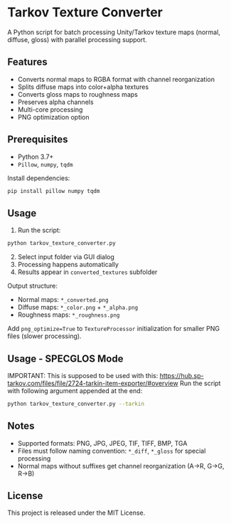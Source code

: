 # Tarkov Texture Converter

A Python script for batch processing Unity/Tarkov texture maps (normal, diffuse, gloss) with parallel processing support.

## Features
- Converts normal maps to RGBA format with channel reorganization
- Splits diffuse maps into color+alpha textures
- Converts gloss maps to roughness maps
- Preserves alpha channels
- Multi-core processing
- PNG optimization option

## Prerequisites
- Python 3.7+
- `Pillow`, `numpy`, `tqdm`

Install dependencies:
```bash
pip install pillow numpy tqdm
```

## Usage
1. Run the script:
```bash
python tarkov_texture_converter.py
```
2. Select input folder via GUI dialog
3. Processing happens automatically
4. Results appear in `converted_textures` subfolder

Output structure:
- Normal maps: `*_converted.png`
- Diffuse maps: `*_color.png` + `*_alpha.png`
- Roughness maps: `*_roughness.png`

Add `png_optimize=True` to `TextureProcessor` initialization for smaller PNG files (slower processing).

## Usage - SPECGLOS Mode
IMPORTANT: This is supposed to be used with this: https://hub.sp-tarkov.com/files/file/2724-tarkin-item-exporter/#overview
Run the script with following argument appended at the end:
```bash
python tarkov_texture_converter.py --tarkin
```


## Notes
- Supported formats: PNG, JPG, JPEG, TIF, TIFF, BMP, TGA
- Files must follow naming convention: `*_diff`, `*_gloss` for special processing
- Normal maps without suffixes get channel reorganization (A→R, G→G, R→B)

## License
This project is released under the MIT License.
